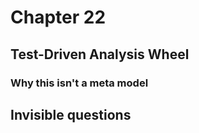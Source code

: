 # Chapter 22

## Test-Driven Analysis Wheel

### Why this isn't a meta model


## Invisible questions

